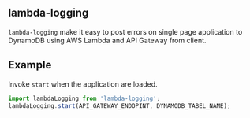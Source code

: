 ## lambda-logging

`lambda-logging` make it easy to post errors on single page application to DynamoDB using AWS Lambda and API Gateway from client.


## Example

Invoke `start` when the application are loaded.

```JavaScript
import lambdaLogging from 'lambda-logging';
lambdaLogging.start(API_GATEWAY_ENDOPINT, DYNAMODB_TABEL_NAME);
```
